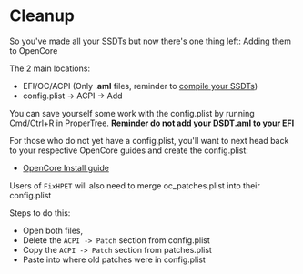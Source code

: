 # Cleanup

So you've made all your SSDTs but now there's one thing left: Adding them to OpenCore

The 2 main locations:

* EFI/OC/ACPI (Only .**aml** files, reminder to [compile your SSDTs](/compile.md))
* config.plist -> ACPI -> Add

You can save yourself some work with the config.plist by running Cmd/Ctrl+R in ProperTree. **Reminder do not add your DSDT.aml to your EFI**

For those who do not yet have a config.plist, you'll want to next head back to your respective OpenCore guides and create the config.plist:

* [OpenCore Install guide](https://dortania.github.io/OpenCore-Install-Guide/)

Users of `FixHPET` will also need to merge oc_patches.plist into their config.plist

Steps to do this:

* Open both files,
* Delete the `ACPI -> Patch` section from config.plist
* Copy the `ACPI -> Patch` section from patches.plist
* Paste into where old patches were in config.plist
